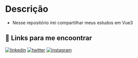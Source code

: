 # Descrição

- Nesse repositório irei compartilhar meus estudos em Vue3



## 🔗 Links para me encoontrar
[![linkedin](https://img.shields.io/badge/linkedin-0A66C2?style=for-the-badge&logo=linkedin&logoColor=white)](https://www.linkedin.com/in/danielzanotellisa)
[![twitter](https://img.shields.io/badge/twitter-1DA1F2?style=for-the-badge&logo=twitter&logoColor=white)](https://twitter.com/dnlzanotelli)
[![instagram](https://img.shields.io/badge/Instagram-E4405F?style=for-the-badge&logo=instagram&logoColor=white)](https://www.instagram.com/daniel_zanotelli2/)